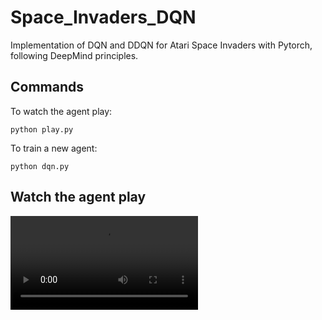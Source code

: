 # Space_Invaders_DQN

Implementation of DQN and DDQN for Atari Space Invaders with Pytorch, following DeepMind principles.

## Commands

To watch the agent play:
```
python play.py
```
To train a new agent:
```
python dqn.py
```

## Watch the agent play
![space](https://github.com/Lanzo98/Space_Invaders_DQN/blob/414aae181f76c59619a28d57ac82dcb5f31a4d3a/video/space.mp4)